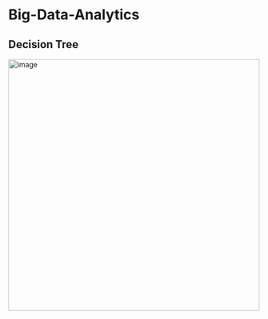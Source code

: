 # Big-Data-Analytics

## Decision Tree
<img width="502" alt="image" src="https://user-images.githubusercontent.com/55615998/233016390-4ddc0639-032d-4046-9120-c4352305b45b.png">
